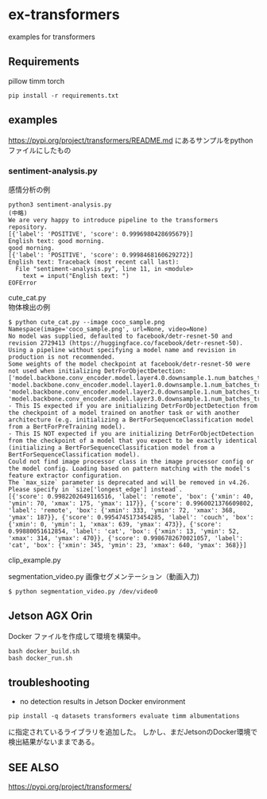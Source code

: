 # ex-transformers
examples for transformers

## Requirements
pillow
timm
torch


```commandline
pip install -r requirements.txt
```

## examples
https://pypi.org/project/transformers/README.md にあるサンプルをpythonファイルにしたもの
### sentiment-analysis.py
感情分析の例 

```commandline
python3 sentiment-analysis.py
(中略)
We are very happy to introduce pipeline to the transformers repository.
[{'label': 'POSITIVE', 'score': 0.9996980428695679}]
English text: good morning.
good morning.
[{'label': 'POSITIVE', 'score': 0.9998468160629272}]
English text: Traceback (most recent call last):
  File "sentiment-analysis.py", line 11, in <module>
    text = input("English text: ")
EOFError
```

cute_cat.py  
物体検出の例

```commandline
$ python cute_cat.py --image coco_sample.png 
Namespace(image='coco_sample.png', url=None, video=None)
No model was supplied, defaulted to facebook/detr-resnet-50 and revision 2729413 (https://huggingface.co/facebook/detr-resnet-50).
Using a pipeline without specifying a model name and revision in production is not recommended.
Some weights of the model checkpoint at facebook/detr-resnet-50 were not used when initializing DetrForObjectDetection: ['model.backbone.conv_encoder.model.layer4.0.downsample.1.num_batches_tracked', 'model.backbone.conv_encoder.model.layer1.0.downsample.1.num_batches_tracked', 'model.backbone.conv_encoder.model.layer2.0.downsample.1.num_batches_tracked', 'model.backbone.conv_encoder.model.layer3.0.downsample.1.num_batches_tracked']
- This IS expected if you are initializing DetrForObjectDetection from the checkpoint of a model trained on another task or with another architecture (e.g. initializing a BertForSequenceClassification model from a BertForPreTraining model).
- This IS NOT expected if you are initializing DetrForObjectDetection from the checkpoint of a model that you expect to be exactly identical (initializing a BertForSequenceClassification model from a BertForSequenceClassification model).
Could not find image processor class in the image processor config or the model config. Loading based on pattern matching with the model's feature extractor configuration.
The `max_size` parameter is deprecated and will be removed in v4.26. Please specify in `size['longest_edge'] instead`.
[{'score': 0.9982202649116516, 'label': 'remote', 'box': {'xmin': 40, 'ymin': 70, 'xmax': 175, 'ymax': 117}}, {'score': 0.9960021376609802, 'label': 'remote', 'box': {'xmin': 333, 'ymin': 72, 'xmax': 368, 'ymax': 187}}, {'score': 0.9954745173454285, 'label': 'couch', 'box': {'xmin': 0, 'ymin': 1, 'xmax': 639, 'ymax': 473}}, {'score': 0.99880051612854, 'label': 'cat', 'box': {'xmin': 13, 'ymin': 52, 'xmax': 314, 'ymax': 470}}, {'score': 0.9986782670021057, 'label': 'cat', 'box': {'xmin': 345, 'ymin': 23, 'xmax': 640, 'ymax': 368}}]
```

clip_example.py  

segmentation_video.py
画像セグメンテーション（動画入力)

```commandline
$ python segmentation_video.py /dev/video0
```

## Jetson AGX Orin
Docker ファイルを作成して環境を構築中。
```
bash docker_build.sh
bash docker_run.sh
```


## troubleshooting
- no detection results in Jetson Docker environment

```
pip install -q datasets transformers evaluate timm albumentations
```
に指定されているライブラリを追加した。
しかし、まだJetsonのDocker環境で検出結果がないままである。

## SEE ALSO
https://pypi.org/project/transformers/

